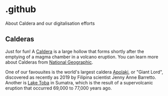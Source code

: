 # .github
About Caldera and our digitalisation efforts

## Calderas

Just for fun! A [Caldera](https://en.wikipedia.org/wiki/Caldera) is a large hollow that forms shortly after the emptying of a magma chamber in a volcano eruption. 
You can learn more about Calderas from [National Geographic](https://education.nationalgeographic.org/resource/calderas/).

One of our favouuites is the world's largest caldera [Apolaki](https://en.wikipedia.org/wiki/Apolaki_Caldera), or "Giant Lord", discovered as recently as 2019 by Filipina scientist Jenny Anne Barretto. Another is [Lake Toba](https://en.wikipedia.org/wiki/Lake_Toba) in Sumatra, which is the result of a supervolcanic eruption that occurred 69,000 to 77,000 years ago.
